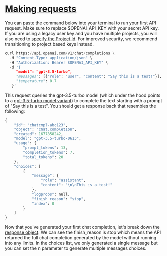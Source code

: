 # [Making requests](/docs/api-reference/making-requests)
You can paste the command below into your terminal to run your first API
        request. Make sure to replace $OPENAI_API_KEY with your
        secret API key. If you are using a legacy user key and you have multiple
        projects, you will also need to
        [specify the Project Id](/docs/api-reference/authentication).
        For improved security, we recommend transitioning to project based keys
        instead. 

```python
curl https://api.openai.com/v1/chat/completions \
  -H "Content-Type: application/json" \
  -H "Authorization: Bearer $OPENAI_API_KEY" \
  -d '{
     "model": "gpt-3.5-turbo",
     "messages": [{"role": "user", "content": "Say this is a test!"}],
     "temperature": 0.7
   }'
```
This request queries the gpt-3.5-turbo model (which under
        the hood points to a
        [gpt-3.5-turbo model variant](/docs/models/gpt-3-5-turbo)) to complete the text starting with a prompt of "Say this is a test". You should get a response back that resembles the following: 

```python
{
    "id": "chatcmpl-abc123",
    "object": "chat.completion",
    "created": 1677858242,
    "model": "gpt-3.5-turbo-0613",
    "usage": {
        "prompt_tokens": 13,
        "completion_tokens": 7,
        "total_tokens": 20
    },
    "choices": [
        {
            "message": {
                "role": "assistant",
                "content": "\n\nThis is a test!"
            },
            "logprobs": null,
            "finish_reason": "stop",
            "index": 0
        }
    ]
}
```
Now that you've generated your first chat completion, let's break down
        the [response object](/docs/api-reference/chat/object). We
        can see the finish_reason is stop which means
        the API returned the full chat completion generated by the model without
        running into any limits. In the choices list, we only generated a single
        message but you can set the n parameter to generate
        multiple messages choices. 
